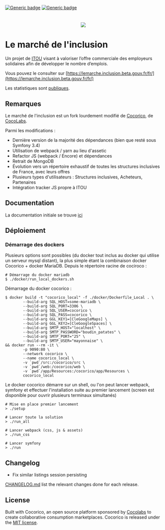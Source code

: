 [![Generic badge](https://img.shields.io/badge/ITOU-Oh_Oui-lightgreen.svg)](https://shields.io/)
[![Generic badge](https://img.shields.io/badge/État-En_Construction-yellow.svg)](https://shields.io/)
<h1 align="center">
    <img src="https://lemarche.inclusion.beta.gouv.fr/images/Logo-marche.png" />
</h1>

# Le marché de l'inclusion

Un projet de [ITOU](https://beta.gouv.fr/startups/itou.html) visant à
valoriser l’offre commerciale des employeurs solidaires afin de développer le nombre d’emplois.

Vous pouvez le consulter sur [https://lemarche.inclusion.beta.gouv.fr/fr/](https://lemarche.inclusion.beta.gouv.fr/fr/)

Les statistiques sont [publiques](https://lemarche.inclusion.beta.gouv.fr/fr/stats).

## Remarques
Le marché de l'inclusion est un fork lourdement modifié de [Cocorico](https://github.com/Cocolabs-SAS/cocorico), de [CocoLabs](https://www.cocolabs.com/en/?utm_source=google&utm_medium=cpc&utm_campaign=1485295889&utm_term=cocolabs&utm_content=284163607647&campaignid=1485295889&utm_source=google&utm_medium=cpc&gclid=CjwKCAjwy42FBhB2EiwAJY0yQlR2JYmQuW93jNtEG_mGi8SC_cscrJWef06jtCAudDm8AvtMWfY0oRoCiU0QAvD_BwE).

Parmi les modifications :
- Dernière version de la majorité des dépendances (bien que resté sous Symfony
  3.4)
- Utilisation de webpack / yarn au lieu d'assetic
- Refactor JS (webpack / Encore) et dépendances
- Retrait de MongoDB
- Évolution vers un répertoire exhaustif de toutes les structures inclusives de
  France, avec leurs offres
- Plusieurs types d'utilisateurs : Structures inclusives, Acheteurs, Partenaires
- Intégration tracker JS propre à ITOU


## Documentation
La documentation initiale se trouve [ici](doc/index.md)

## Déploiement
### Démarrage des dockers
Plusieurs options sont possibles (du docker tout inclus au docker qui utilise un serveur mysql distant), la plus simple étant la combinaison docker Cocorico + docker MariaDB.
Depuis le répertoire racine de cociroco :
```
# Démarrage du docker mariadb
$ ./docker/run_local_dockers.sh
```

Démarrage du docker cocorico :
```
$ docker build -t "cocorico_local" -f ./docker/Dockerfile_Local . \
        --build-arg SQL_HOST=some-mariadb \
        --build-arg SQL_PORT=3306 \
        --build-arg SQL_USER=cocorico \
        --build-arg SQL_PASS=cocorico \
        --build-arg GGL_KEY1=[CleGoogleMaps] \
        --build-arg GGL_KEY2=[CleGoogleSpaces] \
        --build-arg SMTP_HOST="localhost" \
        --build-arg SMTP_PASSWORD="boudin_patates" \
        --build-arg SMTP_PORT="25" \
        --build-arg SMTP_USER="mayonnaise" \
&& docker run --rm -it \
        -p 9090:80 \
        --network cocorico \
        --name cocorico_local \
        -v `pwd`/src:/cocorico/src \
        -v `pwd`/web:/cocorico/web \
        -v `pwd`/app/Resources:/cocorico/app/Resources \
        cocorico_local
```
Le docker cocorico démarre sur un shell, ou l'on peut lancer webpack, symfony et effectuer l'installation suite au premier lancement (screen est disponible pour ouvrir plusieurs terminaux simultanés)
```
# Mise en place premier lancement
> ./setup

# Lancer toute la solution
> ./run_all

# Lancer webpack (css, js & assets)
> ./run_css

# Lancer symfony
> ./run
```

## Changelog
 - Fix similar listings session persisting

[CHANGELOG.md](CHANGELOG.md) list the relevant changes done for each release.

## License

Built with Cocorico, an open source platform sponsored by [Cocolabs](https://www.cocolabs.com/en/?utm_source=github&utm_medium=cocorico-page&utm_campaign=organic) to create collaborative consumption marketplaces.
Cocorico is released under the [MIT license](LICENSE).
